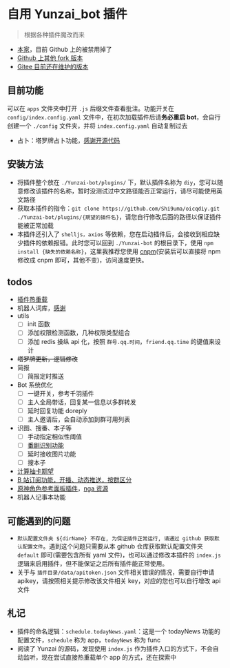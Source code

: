 # 自用 Yunzai_bot 插件

> 根据各种插件魔改而来

- [本家](https://github.com/Le-niao/Yunzai-Bot)，目前 Github 上的被禁用掉了
- [Github 上其他 fork 版本](https://github.com/Yummy-cookie/Yunzai-Bot.git)
- [Gitee 目前还在维护的版本](https://gitee.com/yoimiya-kokomi/Yunzai-Bot.git)

## 目前功能

可以在 `apps` 文件夹中打开 `.js` 后缀文件查看批注。功能开关在 `config/index.config.yaml` 文件中，在初次加载插件后请**务必重启 bot**，会自行创建一个 `./config` 文件夹，并将 `index.config.yaml` 自动复制过去

- 占卜：塔罗牌占卜功能，[感谢开源代码](https://github.com/MinatoAquaCrews/nonebot_plugin_tarot.git)

## 安装方法

- 将插件整个放在 `./Yunzai-bot/plugins/` 下，默认插件名称为 `diy`，您可以随意修改该插件的名称，暂时没测试过中文路径能否正常运行，请尽可能使用英文路径
- 获取本插件的指令：`git clone https://github.com/Shi9uma/oicqdiy.git ./Yunzai-bot/plugins/{期望的插件名}`，请您自行修改后面的路径以保证插件能被正常加载
- 本插件还引入了 `shelljs，axios` 等依赖，您在启动插件后，会接收到相应缺少插件的依赖报错。此时您可以回到 `./Yunzai-bot` 的根目录下，使用 `npm install {缺失的依赖名称}`，这里我推荐您使用 [cnpm](https://zhuanlan.zhihu.com/p/120159632)(安装后可以直接将 npm 修改成 cnpm 即可，其他不变)，访问速度更快。

## todos

- [插件热重载](https://juejin.cn/post/6844903478305914894)
- 机器人词库，[感谢](https://mirai.mamoe.net/topic/1829/强大的二次元聊天机器人词库2w-词条-不定期更新)
- utils
	- [ ] init 函数
	- [ ] 添加权限检测函数，几种权限类型组合
	- [ ] 添加 redis 操纵 api 化，按照 `群号.qq.时间`，`friend.qq.time` 的键值来设计
- ~~塔罗牌更新，逻辑修改~~
- 简报
	- [ ] 简报定时推送
- Bot 系统优化
	- [ ] 一键开关，参考千羽插件
	- [ ] 主人全局带话，回复某一信息以多群转发
	- [ ] 延时回复功能 doreply
	- [ ] 主人邀请后，会自动添加到群可用列表
- 识图、搜番、本子等
	- [ ] 手动指定相似性阈值
	- [ ] [番剧识别功能](https://github.com/yeyang52/yenai-plugin/blob/master/apps/picSearch.js)
	- [ ] 延时接收图片功能
	- [ ] 搜本子
- [计算抽卡期望](https://github.com/MSIsunny/GenshinWishCalculator-py/blob/main/WishSupport.py)
- [B 站订阅功能，开播、动态推送，按群区分](https://github.com/HeadmasterTan/zhi-plugin.git)
- [原神角色参考面板插件](https://github.com/howe0116/howe-plugin)，[nga 资源](https://bbs.nga.cn/read.php?tid=25843014&rand=967)
- 机器人记事本功能

## 可能遇到的问题

- `默认配置文件夹 ${dirName} 不存在, 为保证插件正常运行, 请通过 github 获取默认配置文件`。遇到这个问题只需要从本 github 仓库获取默认配置文件夹 `default` 即可(需要包含所有 yaml 文件)，也可以通过修改本插件的 `index.js` 逻辑来启用插件，但不能保证之后所有插件能正常使用。
- 关于与 `插件目录/data/apitoken.json` 文件相关错误的情况，需要自行申请 apikey，请按照相关提示修改该文件相关 key，对应的您也可以自行增改 api 文件

## 札记

- 插件的命名逻辑：`schedule.todayNews.yaml`：这是一个 todayNews 功能的配置文件，`schedule` 称为 app，`todayNews` 称为 func
- 阅读了 Yunzai 的源码，发现使用 `index.js` 作为插件入口的方式下，不会自动监听，现在尝试直接热重载单个 app 的方式，还在探索中
